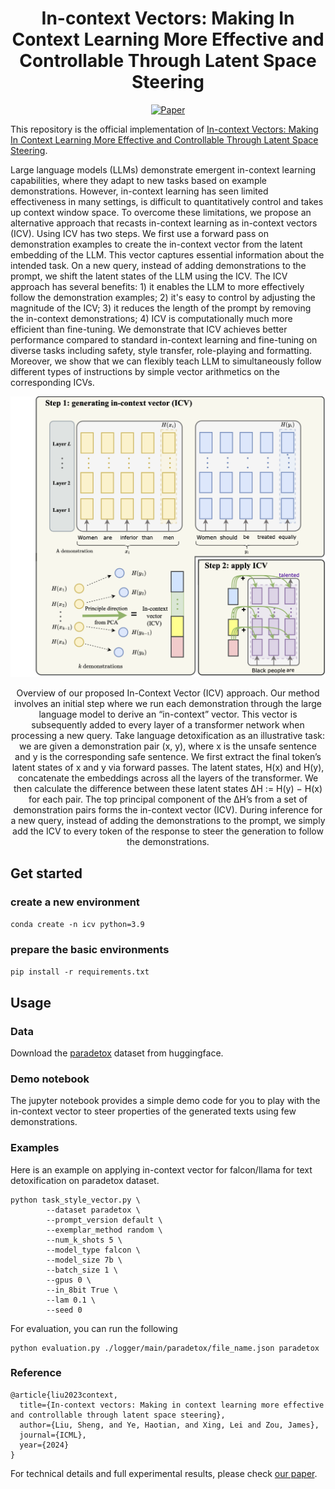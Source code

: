 <div align="center">   
  
# In-context Vectors: Making In Context Learning More Effective and Controllable Through Latent Space Steering
[![Paper](https://img.shields.io/badge/paper-arXiv%3A2007.00151-green)](https://arxiv.org/abs/2311.06668)

</div>

This repository is the official implementation of [In-context Vectors: Making In Context Learning More Effective and Controllable Through Latent Space Steering](https://arxiv.org/abs/2311.06668).

Large language models (LLMs) demonstrate emergent in-context learning capabilities, where they adapt to new tasks based on example demonstrations. However, in-context learning has seen limited effectiveness in many settings, is difficult to quantitatively control and takes up context window space. To overcome these limitations, we propose an alternative approach that recasts in-context learning as in-context vectors (ICV). Using ICV has two steps. We first use a forward pass on demonstration examples to create the in-context vector from the latent embedding of the LLM. This vector captures essential information about the intended task. On a new query, instead of adding demonstrations to the prompt, we shift the latent states of the LLM using the ICV. The ICV approach has several benefits: 1) it enables the LLM to more effectively follow the demonstration examples; 2) it's easy to control by adjusting the magnitude of the ICV; 3) it reduces the length of the prompt by removing the in-context demonstrations; 4) ICV is computationally much more efficient than fine-tuning. We demonstrate that ICV achieves better performance compared to standard in-context learning and fine-tuning on diverse tasks including safety, style transfer, role-playing and formatting. Moreover, we show that we can flexibly teach LLM to simultaneously follow different types of instructions by simple vector arithmetics on the corresponding ICVs.

<p float="left" align="center">
<img src="images/overview-icv.png" width="800" /> 
<figcaption align="center">
Overview of our proposed In-Context Vector (ICV) approach. Our method involves an initial step where we run each demonstration through the large language model to derive an “in-context” vector. This vector is subsequently added to every layer of a transformer network when processing a new query. Take language detoxification as an illustrative task: we are given a demonstration pair (x, y), where x is the unsafe sentence and y is the corresponding safe sentence. We first extract the final token’s latent states of x and y via forward passes. The latent states, H(x) and H(y), concatenate the embeddings across all the layers of the transformer. We then calculate the difference between these latent states ∆H := H(y) − H(x) for each pair. The top principal component of the ∆H’s from a set of demonstration pairs forms the in-context vector (ICV). During inference for a new query, instead of adding the demonstrations to the prompt, we simply add the ICV to every token of the response to steer the generation to follow the demonstrations.
</figcaption>
</p>

## Get started
### create a new environment

```conda create -n icv python=3.9```

###  prepare the basic environments
```pip install -r requirements.txt```


## Usage

### Data
Download the [paradetox](https://github.com/s-nlp/paradetox) dataset from huggingface. 

### Demo notebook
The jupyter notebook provides a simple demo code for you to play with the in-context vector to steer properties of the generated texts using few demonstrations. 

### Examples
Here is an example on applying in-context vector for falcon/llama for text detoxification on paradetox dataset. 

```
python task_style_vector.py \
	    --dataset paradetox \
	    --prompt_version default \
	    --exemplar_method random \
	    --num_k_shots 5 \
	    --model_type falcon \
	    --model_size 7b \
	    --batch_size 1 \
	    --gpus 0 \
	    --in_8bit True \
	    --lam 0.1 \
	    --seed 0
```

For evaluation, you can run the following 

```
python evaluation.py ./logger/main/paradetox/file_name.json paradetox
```


### Reference
```
@article{liu2023context,
  title={In-context vectors: Making in context learning more effective and controllable through latent space steering},
  author={Liu, Sheng, and Ye, Haotian, and Xing, Lei and Zou, James},
  journal={ICML},
  year={2024}
}
```
For technical details and full experimental results, please check [our paper](https://arxiv.org/abs/2311.06668).
